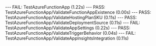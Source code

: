 --- FAIL: TestAzureFunctionApp (1.22s)
    --- PASS: TestAzureFunctionApp/ValidateFunctionAppExistence (0.00s)
    --- PASS: TestAzureFunctionApp/ValidateHostingPlanSKU (0.11s)
    --- PASS: TestAzureFunctionApp/ValidateDeploymentSource (0.11s)
    --- FAIL: TestAzureFunctionApp/ValidateAppSettings (0.22s)
    --- PASS: TestAzureFunctionApp/ValidateTriggerBehavior (0.04s)
    --- FAIL: TestAzureFunctionApp/ValidateAppInsightsIntegration (0.11s)
